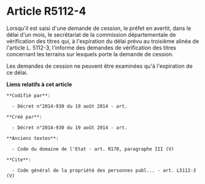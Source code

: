 # Article R5112-4

Lorsqu'il est saisi d'une demande de cession, le préfet en avertit, dans le délai d'un mois, le secrétariat de la commission
départementale de vérification des titres qui, à l'expiration du délai prévu au troisième alinéa de l'article L. 5112-3,
l'informe des demandes de vérification des titres concernant les terrains sur lesquels porte la demande de cession. 

Les demandes de cession ne peuvent être examinées qu'à l'expiration de ce délai.

**Liens relatifs à cet article**

	**Codifié par**:

	  - Décret n°2014-930 du 19 août 2014 - art.

	**Créé par**:

	  - Décret n°2014-930 du 19 août 2014 - art.

	**Anciens textes**:

	  - Code du domaine de l'Etat - art. R170, paragraphe III (V)

	**Cite**:

	  - Code général de la propriété des personnes publ... - art. L5112-3 (V)
